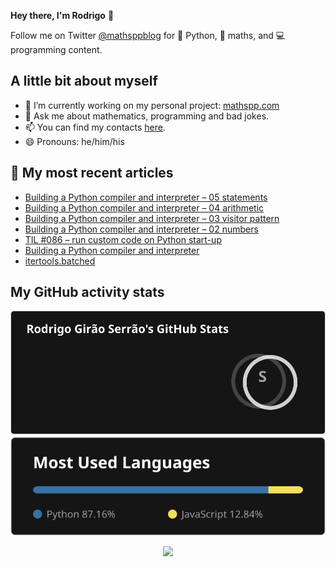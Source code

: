 **Hey there, I'm Rodrigo** 👋

Follow me on Twitter [@mathsppblog][twitter] for 🐍 Python, 🧠 maths, and 💻 programming content.


## A little bit about myself

- 🔭 I’m currently working on my personal project: [mathspp.com](https://mathspp.com)
- 💬 Ask me about mathematics, programming and bad jokes.
- 📫 You can find my contacts [here](https://mathspp.com/about#contacts).
- 😄 Pronouns: he/him/his


## 📖 My most recent articles

<!-- BLOG-POST-LIST:START -->
- [Building a Python compiler and interpreter – 05 statements](https://mathspp.com/blog/building-a-python-compiler-and-interpreter-05-statements)
- [Building a Python compiler and interpreter – 04 arithmetic](https://mathspp.com/blog/building-a-python-compiler-and-interpreter-04-arithmetic)
- [Building a Python compiler and interpreter – 03 visitor pattern](https://mathspp.com/blog/building-a-python-compiler-and-interpreter-03-visitor-pattern)
- [Building a Python compiler and interpreter – 02 numbers](https://mathspp.com/blog/building-a-python-compiler-and-interpreter-02-numbers)
- [TIL #086 – run custom code on Python start-up](https://mathspp.com/blog/til/run-custom-code-on-python-start-up)
- [Building a Python compiler and interpreter](https://mathspp.com/blog/building-a-python-compiler-and-interpreter)
- [itertools.batched](https://mathspp.com/blog/itertools-batched)
<!-- BLOG-POST-LIST:END -->


##  My GitHub activity stats

<!-- Thanks to ofek! -->

<img src="general_stats.svg" alt="GitHub Statistics" loading="lazy">

<img src="language_stats.svg" alt="Top Languages" loading="lazy">

<p align='center'><img src='https://visitor-badge.laobi.icu/badge?page_id=RodrigoGiraoSerrao'></p>

[twitter]: https://twitter.com/mathsppblog
